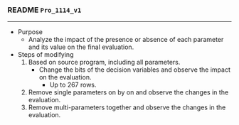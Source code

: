 ### README       ```Pro_1114_v1```

---

- Purpose
  - Analyze the impact of the presence or absence of each parameter and its value on the final evaluation.
- Steps of modifying
  1. Based on source program, including all parameters.
     - Change the bits of the decision variables and observe the impact on the evaluation.
       - Up to 267 rows.
  2. Remove single parameters on by on and observe the changes in the evaluation.
  3. Remove multi-parameters together and observe the changes in the evaluation.

